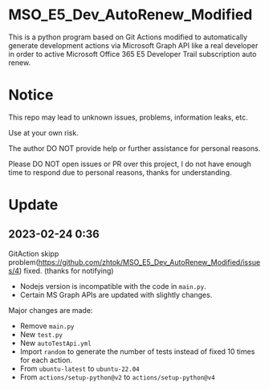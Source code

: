 # MSO_E5_Dev_AutoRenew_Modified

This is a python program based on Git Actions modified to automatically generate development actions via Microsoft Graph API like a real developer in order to active Microsoft Office 365 E5 Developer Trail subscription auto renew.

# Notice

This repo may lead to unknown issues, problems, information leaks, etc. 

Use at your own risk.

The author DO NOT provide help or further assistance for personal reasons.

Please DO NOT open issues or PR over this project, I do not have enough time to respond due to personal reasons, thanks for understanding.

# Update

## 2023-02-24 0:36

GitAction skipp problem(https://github.com/zhtok/MSO_E5_Dev_AutoRenew_Modified/issues/4) fixed. (thanks for notifying)

- Nodejs version is incompatible with the code in ```main.py```. 
- Certain MS Graph APIs are updated with slightly changes.

Major changes are made:

- Remove ```main.py``` 
- New ```test.py```
- New ```autoTestApi.yml```
- Import ```random``` to generate the number of tests instead of fixed 10 times for each action.
- From ```ubuntu-latest``` to ```ubuntu-22.04```
- From ```actions/setup-python@v2``` to ```actions/setup-python@v4```

